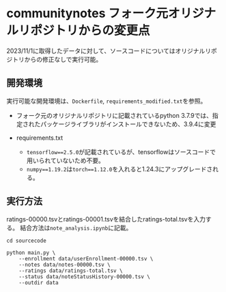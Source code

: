 # communitynotes フォーク元オリジナルリポジトリからの変更点

2023/11/1に取得したデータに対して、ソースコードについてはオリジナルリポジトリからの修正なしで実行可能。

## 開発環境

実行可能な開発環境は、`Dockerfile`, `requirements_modified.txt`を参照。

- フォーク元のオリジナルリポジトリに記載されているpython 3.7.9では、指定されたパッケージライブラリがインストールできないため、3.9.4に変更

- requirements.txt
    - `tensorflow==2.5.0`が記載されているが、tensorflowはソースコードで用いられていないため不要。
    - `numpy==1.19.2`は`torch==1.12.0`を入れると1.24.3にアップグレードされる。


## 実行方法

ratings-00000.tsvとratings-00001.tsvを結合したratings-total.tsvを入力する。
結合方法は`note_analysis.ipynb`に記載。

```
cd sourcecode

python main.py \
    --enrollment data/userEnrollment-00000.tsv \
    --notes data/notes-00000.tsv \
    --ratings data/ratings-total.tsv \
    --status data/noteStatusHistory-00000.tsv \
    --outdir data
```
